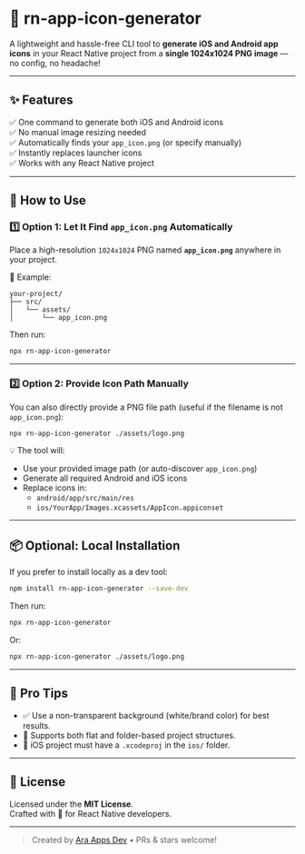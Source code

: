 # 🚀 rn-app-icon-generator

A lightweight and hassle-free CLI tool to **generate iOS and Android app icons** in your React Native project from a **single 1024x1024 PNG image** — no config, no headache!

---

## ✨ Features

✅ One command to generate both iOS and Android icons  
✅ No manual image resizing needed  
✅ Automatically finds your `app_icon.png` (or specify manually)  
✅ Instantly replaces launcher icons  
✅ Works with any React Native project

---

## 🔧 How to Use

### 1️⃣ Option 1: Let It Find `app_icon.png` Automatically

Place a high-resolution `1024x1024` PNG named **`app_icon.png`** anywhere in your project.

📁 Example:

```
your-project/
├── src/
│   └── assets/
│       └── app_icon.png
```

Then run:

```bash
npx rn-app-icon-generator
```

---

### 2️⃣ Option 2: Provide Icon Path Manually

You can also directly provide a PNG file path (useful if the filename is not `app_icon.png`):

```bash
npx rn-app-icon-generator ./assets/logo.png
```

💡 The tool will:

- Use your provided image path (or auto-discover `app_icon.png`)
- Generate all required Android and iOS icons
- Replace icons in:
  - `android/app/src/main/res`
  - `ios/YourApp/Images.xcassets/AppIcon.appiconset`

---

## 📦 Optional: Local Installation

If you prefer to install locally as a dev tool:

```bash
npm install rn-app-icon-generator --save-dev
```

Then run:

```bash
npx rn-app-icon-generator
```

Or:

```bash
npx rn-app-icon-generator ./assets/logo.png
```

---

## 🧠 Pro Tips

- ✅ Use a non-transparent background (white/brand color) for best results.
- 🧪 Supports both flat and folder-based project structures.
- 📱 iOS project must have a `.xcodeproj` in the `ios/` folder.

---

## 📄 License

Licensed under the **MIT License**.  
Crafted with 💙 for React Native developers.

---

> Created by [Ara Apps Dev](https://github.com/ara-apps-dev) • PRs & stars welcome!

